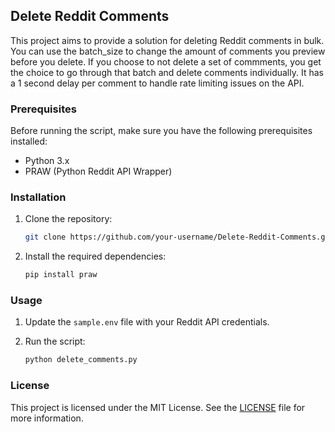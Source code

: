 ## Delete Reddit Comments

This project aims to provide a solution for deleting Reddit comments in bulk. You can use the batch_size to change the amount of comments you preview before you delete. If you choose to not delete a set of commments, you get the choice to go through that batch and delete comments individually. It has a 1 second delay per comment to handle rate limiting issues on the API.

### Prerequisites

Before running the script, make sure you have the following prerequisites installed:

- Python 3.x
- PRAW (Python Reddit API Wrapper)

### Installation

1. Clone the repository:

    ```bash
    git clone https://github.com/your-username/Delete-Reddit-Comments.git
    ```

2. Install the required dependencies:

    ```bash
    pip install praw
    ```

### Usage

1. Update the `sample.env` file with your Reddit API credentials.

2. Run the script:

    ```bash
    python delete_comments.py
    ```

### License

This project is licensed under the MIT License. See the [LICENSE](LICENSE) file for more information.